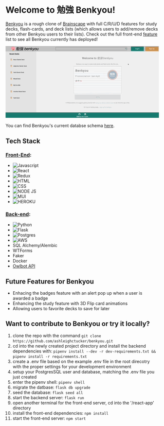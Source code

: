 # Welcome to 勉強 Benkyou!

[Benkyou](https://benkyou-app.herokuapp.com/) is a rough clone of [Brainscape](https://www.brainscape.com) with full C/R/U/D features for study decks, flash-cards, and deck lists (which allows users to add/remove decks from other Benkyou users to their lists). Check out the full front-end [feature](https://github.com/ashleighctucker/benkyou/wiki/Feature-List) list to see all Benkyou currently has deployed! 

![preview](https://github.com/ashleighctucker/benkyou/blob/main/images/preview-benkyou.gif)

 You can find Benkyou's current databse schema [here](https://github.com/ashleighctucker/benkyou/wiki/Database-Schema). 
 
 ## Tech Stack
 
 
 ### [Front-End](https://github.com/ashleighctucker/benkyou/wiki/React-Routes):
 * ![Javascript](https://img.shields.io/badge/JavaScript-F7DF1E?style=for-the-badge&logo=javascript&logoColor=black)
 * ![React](https://img.shields.io/badge/React-20232A?style=for-the-badge&logo=react&logoColor=61DAFB)
 * ![Redux](https://img.shields.io/badge/Redux-593D88?style=for-the-badge&logo=redux&logoColor=white)
 * ![HTML](https://img.shields.io/badge/HTML-239120?style=for-the-badge&logo=html5&logoColor=white)
 * ![CSS](https://img.shields.io/badge/CSS-239120?&style=for-the-badge&logo=css3&logoColor=white)
 * ![NODE JS](https://img.shields.io/badge/Node.js-43853D?style=for-the-badge&logo=node.js&logoColor=white)
 * ![MUI](https://img.shields.io/badge/Material--UI-0081CB?style=for-the-badge&logo=material-ui&logoColor=white)
 * ![HEROKU](https://img.shields.io/badge/Heroku-430098?style=for-the-badge&logo=heroku&logoColor=white)

 ### [Back-end](https://github.com/ashleighctucker/benkyou/wiki/API-Routes):
 * ![Python](https://img.shields.io/badge/Python-14354C?style=for-the-badge&logo=python&logoColor=white)
 * ![Flask](https://img.shields.io/badge/Flask-000000?style=for-the-badge&logo=flask&logoColor=white)
 * ![Postgres](https://img.shields.io/badge/PostgreSQL-316192?style=for-the-badge&logo=postgresql&logoColor=white)
 * ![AWS](https://img.shields.io/badge/Amazon_AWS-232F3E?style=for-the-badge&logo=amazon-aws&logoColor=white)
 * SQL Alchemy/Alembic
 * WTForms
 * Faker
 * Docker
 * [Owlbot API](https://owlbot.info)

## Future Features for Benkyou

* Enhacing the badges feature with an alert pop up when a user is awarded a badge
* Enhancing the study feature with 3D Flip card animations 
* Allowing users to favorite decks to save for later

## Want to contribute to Benkyou or try it locally?

1. clone the repo with the command `git clone https://github.com/ashleighctucker/benkyou.git`
2. cd into the newly created project directory and install the backend dependencies with: `pipenv install --dev -r dev-requirements.txt && pipenv install -r requirements.txt`
3. create a .env file based on the example .env file in the root direcotry with the proper settings for your development environment
4. setup your PostgresSQL user and database, matching the .env file you just created 
5. enter the pipenv shell: `pipenv shell`
6. migrate the datbase: `flask db upgrade`
7. seed the database: `flask seed all` 
8. start the backend server: `flask run`
9. open another terminal for the front-end server, cd into the '/react-app' directory
10. install the front-end dependencies: `npm install`
11. start the front-end server: `npm start`


